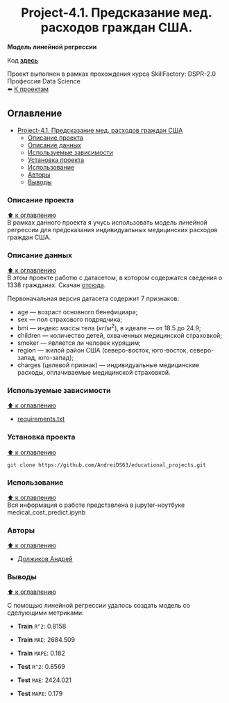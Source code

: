 # <center> Project-4.1. Предсказание мед. расходов граждан США.
**Модель линейной регрессии**  

Код **[здесь]()**


Проект выполнен в рамках прохождения курса SkillFactory: DSPR-2.0 Профессия Data Science  
⬅️ [К проектам](https://github.com/AndreiDS63/educational_projects)

## Оглавление
- [ Project-4.1. Предсказание мед. расходов граждан США]()
  - [Описание проекта](#описание-проекта)
  - [Описание данных](#описание-данных)
  - [Используемые зависимости](#используемые-зависимости)
  - [Установка проекта](#установка-проекта)
  - [Использование](#использование)
  - [Авторы](#авторы)
  - [Выводы](#выводы)


### Описание проекта
[⬆️ к оглавлению](#оглавление)  
В рамках данного проекта я учусь использовать модель линейной регрессии для предсказания индивидуальных медицинских расходов граждан США.
  

### Описание данных 
[⬆️ к оглавлению](#оглавление)  
В этом проекте работю с датасетом, в котором содержатся сведения о 1338 гражданах. Скачан [отсюда](https://lms.skillfactory.ru/assets/courseware/v1/12aeb6a8af2d5cdf500e55d3ccbb9f8e/asset-v1:SkillFactory+DSPR-2.0+14JULY2021+type@asset+block/insurance.zip).

Первоначальная версия датасета содержит 7 признаков:

* age — возраст основного бенефициара;
* sex — пол страхового подрядчика;
* bmi — индекс массы тела ($кг/м^2$), в идеале — от 18.5 до 24.9;
* children — количество детей, охваченных медицинской страховкой;
* smoker — является ли человек курящим;
* region — жилой район США (северо-восток, юго-восток, северо-запад, юго-запад);
* charges (целевой признак) — индивидуальные медицинские расходы, оплачиваемые медицинской страховкой.


### Используемые зависимости
[⬆️ к оглавлению](#оглавление)  
* [requirements.txt]()


### Установка проекта
[⬆️ к оглавлению](#оглавление)  

```
git clone https://github.com/AndreiDS63/educational_projects.git
```


### Использование
[⬆️ к оглавлению](#оглавление)  
Вся информация о работе представлена в jupyter-ноутбуке medical_cost_predict.ipynb


### Авторы
[⬆️ к оглавлению](#оглавление)  
* [Должиков Андрей](https://t.me/Dolzhikov_as)


### Выводы
[⬆️ к оглавлению](#оглавление)  

C помощью линейной регрессии удалось создать модель со сделующими метриками:

- **Train** `R^2`: 0.8158
- **Train** `MAE`: 2684.509
- **Train** `MAPE`: 0.182

- **Test** `R^2`: 0.8569
- **Test** `MAE`: 2424.021
- **Test** `MAPE`: 0.179